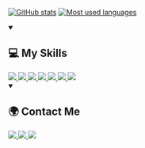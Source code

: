 [![GitHub stats](https://github-readme-stats-kirillmerz.vercel.app/api?theme=tokyonight&username=LebedevSergeyVach&show_icons=true&count_private=true&hide_title=true)](https://github.com/anuraghazra/github-readme-stats)
[![Most used languages](https://github-readme-stats-kirillmerz.vercel.app/api/top-langs/?theme=tokyonight&username=LebedevSergeyVach&layout=compact_progress=true&langs_count=8)](https://github.com/anuraghazra/github-readme-stats)

<details open="open">
    <summary><h2>💻 My Skills</h2></summary>
    <a href="https://www.microsoft.com">
        <img src="https://img.shields.io/badge/Windows-0078D6?style=for-the-badge&logo=windows&logoColor=white" />
    </a>
    <a href="https://manjaro.org/">
        <img src="https://img.shields.io/badge/manjaro-35BF5C?style=for-the-badge&logo=manjaro&logoColor=white" />
    </a>
    <a href="https://python.org/">
        <img src="https://img.shields.io/badge/-Python-111?style=for-the-badge&logo=Python&logoColor=blue" />
    </a>
    <a href="https://www.djangoproject.com">
        <img src="https://img.shields.io/badge/django-%23092E20.svg?style=for-the-badge&logo=django&logoColor=white" />
    </a>
    <a href="https://getbootstrap.com">
        <img src="https://img.shields.io/badge/Bootstrap-563D7C?style=for-the-badge&logo=bootstrap&logoColor=white" />
    </a>
    <a href="https://java.com">
        <img src="https://img.shields.io/badge/-Java-ED760E?style=for-the-badge&logo=Java&logoColor=white"/>
    </a>
    <a href="https://www.android.com/">
        <img src="https://img.shields.io/badge/-Android-3DDC84?style=for-the-badge&logo=Android&logoColor=white" />
    </a>
</details>

<details open="open">
    <summary><h2>🌍 Contact Me</h2></summary>
    <a href="https://t.me/LebedevSergeyVach">
        <img src="https://img.shields.io/badge/Telegram-2CA5E0?style=for-the-badge&logo=telegram&logoColor=white" />
    </a>
    <a href="https://vk.com/p1zdeeeec">
        <img src="https://img.shields.io/badge/ВКонтакте-%232E87FB.svg?&style=for-the-badge&logo=vk&logoColor=white" />
    </a>
    <a href="https://discordapp.com/users/784611652577263636">
        <img src="https://img.shields.io/badge/-Discord-747EF7?style=for-the-badge&logo=Discord&logoColor=white" />
    </a>
</details>
